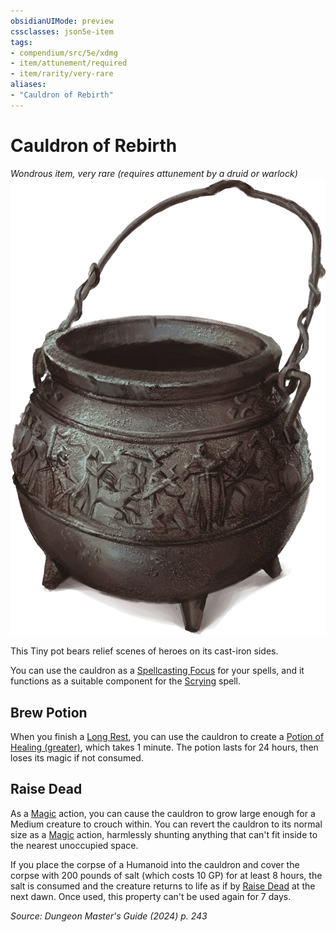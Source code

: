 ```yaml
---
obsidianUIMode: preview
cssclasses: json5e-item
tags:
- compendium/src/5e/xdmg
- item/attunement/required
- item/rarity/very-rare
aliases: 
- "Cauldron of Rebirth"
---
```

# Cauldron of Rebirth
*Wondrous item, very rare (requires attunement by a druid or warlock)*  
![](/3-Mechanics/CLI/items/img/cauldron-of-rebirth.webp#right)


This Tiny pot bears relief scenes of heroes on its cast-iron sides.

You can use the cauldron as a [Spellcasting Focus](/3-Mechanics/CLI/variant-rules/spellcasting-focus-xphb.md) for your spells, and it functions as a suitable component for the [Scrying](/3-Mechanics/CLI/spells/scrying-xphb.md) spell.

## Brew Potion

When you finish a [Long Rest](/3-Mechanics/CLI/variant-rules/long-rest-xphb.md), you can use the cauldron to create a [Potion of Healing (greater)](/3-Mechanics/CLI/items/potion-of-greater-healing-xdmg.md), which takes 1 minute. The potion lasts for 24 hours, then loses its magic if not consumed.

## Raise Dead

As a [Magic](actions.md#Magic) action, you can cause the cauldron to grow large enough for a Medium creature to crouch within. You can revert the cauldron to its normal size as a [Magic](actions.md#Magic) action, harmlessly shunting anything that can't fit inside to the nearest unoccupied space.

If you place the corpse of a Humanoid into the cauldron and cover the corpse with 200 pounds of salt (which costs 10 GP) for at least 8 hours, the salt is consumed and the creature returns to life as if by [Raise Dead](/3-Mechanics/CLI/spells/raise-dead-xphb.md) at the next dawn. Once used, this property can't be used again for 7 days.

*Source: Dungeon Master's Guide (2024) p. 243*